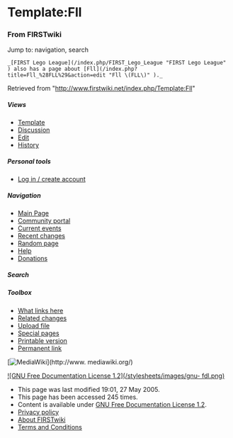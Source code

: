 # Template:Fll

### From FIRSTwiki

Jump to: navigation, search

    _[FIRST Lego League](/index.php/FIRST_Lego_League "FIRST Lego League" ) also has a page about [Fll](/index.php?title=Fll_%28FLL%29&action=edit "Fll \(FLL\)" )._

Retrieved from "<http://www.firstwiki.net/index.php/Template:Fll>"

##### Views

  * [Template](/index.php/Template:Fll)
  * [Discussion](/index.php?title=Template_talk:Fll&action=edit)
  * [Edit](/index.php?title=Template:Fll&action=edit)
  * [History](/index.php?title=Template:Fll&action=history)

##### Personal tools

  * [Log in / create account](/index.php?title=Special:Userlogin&returnto=Template:Fll)

[](/index.php/Main_Page "Main Page" )

##### Navigation

  * [Main Page](/index.php/Main_Page)
  * [Community portal](/index.php/FIRSTwiki:Community_portal)
  * [Current events](/index.php/Current_events)
  * [Recent changes](/index.php/Special:Recentchanges)
  * [Random page](/index.php/Special:Random)
  * [Help](/index.php/Help:Contents)
  * [Donations](/index.php/FIRSTwiki:Site_support)

##### Search



##### Toolbox

  * [What links here](/index.php/Special:Whatlinkshere/Template:Fll)
  * [Related changes](/index.php/Special:Recentchangeslinked/Template:Fll)
  * [Upload file](/index.php/Special:Upload)
  * [Special pages](/index.php/Special:Specialpages)
  * [Printable version](/index.php?title=Template:Fll&printable=yes)
  * [Permanent link](/index.php?title=Template:Fll&oldid=40446)

[![MediaWiki](/skins/common/images/poweredby_mediawiki_88x31.png)](http://www.
mediawiki.org/)

[![GNU Free Documentation License 1.2](/stylesheets/images/gnu-
fdl.png)](http://www.gnu.org/copyleft/fdl.html)

  * This page was last modified 19:01, 27 May 2005.
  * This page has been accessed 245 times.
  * Content is available under [GNU Free Documentation License 1.2](http://www.gnu.org/copyleft/fdl.html "http://www.gnu.org/copyleft/fdl.html" ).
  * [Privacy policy](/index.php/FIRSTwiki:Privacy_policy "FIRSTwiki:Privacy policy" )
  * [About FIRSTwiki](/index.php/FIRSTwiki:About "FIRSTwiki:About" )
  * [Terms and Conditions](/index.php/FIRSTwiki:Terms_and_conditions "FIRSTwiki:Terms and conditions" )

